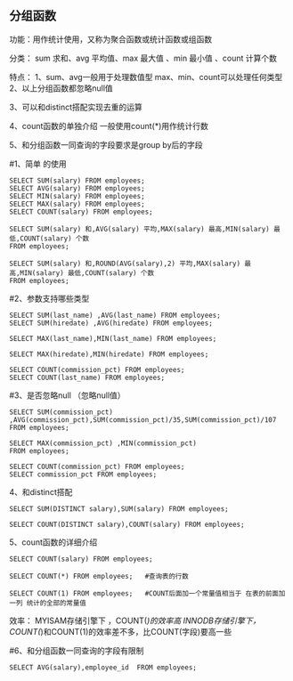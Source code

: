 ## 分组函数


功能：用作统计使用，又称为聚合函数或统计函数或组函数

分类：
sum 求和、avg 平均值、max 最大值 、min 最小值 、count 计算个数

特点：
1、sum、avg一般用于处理数值型
   max、min、count可以处理任何类型
2、以上分组函数都忽略null值

3、可以和distinct搭配实现去重的运算

4、count函数的单独介绍
一般使用count(*)用作统计行数

5、和分组函数一同查询的字段要求是group by后的字段




#1、简单 的使用

```mysql
SELECT SUM(salary) FROM employees;
SELECT AVG(salary) FROM employees;
SELECT MIN(salary) FROM employees;
SELECT MAX(salary) FROM employees;
SELECT COUNT(salary) FROM employees;

SELECT SUM(salary) 和,AVG(salary) 平均,MAX(salary) 最高,MIN(salary) 最低,COUNT(salary) 个数
FROM employees;

SELECT SUM(salary) 和,ROUND(AVG(salary),2) 平均,MAX(salary) 最高,MIN(salary) 最低,COUNT(salary) 个数
FROM employees;
```

#2、参数支持哪些类型

```mysql
SELECT SUM(last_name) ,AVG(last_name) FROM employees;
SELECT SUM(hiredate) ,AVG(hiredate) FROM employees;

SELECT MAX(last_name),MIN(last_name) FROM employees;

SELECT MAX(hiredate),MIN(hiredate) FROM employees;

SELECT COUNT(commission_pct) FROM employees;
SELECT COUNT(last_name) FROM employees;
```

#3、是否忽略null  （忽略null值）

```mysql
SELECT SUM(commission_pct) ,AVG(commission_pct),SUM(commission_pct)/35,SUM(commission_pct)/107 
FROM employees;

SELECT MAX(commission_pct) ,MIN(commission_pct) 
FROM employees;

SELECT COUNT(commission_pct) FROM employees;
SELECT commission_pct FROM employees;
```


4、和distinct搭配

```mysql
SELECT SUM(DISTINCT salary),SUM(salary) FROM employees;

SELECT COUNT(DISTINCT salary),COUNT(salary) FROM employees;
```

5、count函数的详细介绍

```mysql
SELECT COUNT(salary) FROM employees;

SELECT COUNT(*) FROM employees;   #查询表的行数

SELECT COUNT(1) FROM employees;   #COUNT后面加一个常量值相当于 在表的前面加一列 统计的全部的常量值
```

效率：
MYISAM存储引擎下  ，COUNT(*)的效率高
INNODB存储引擎下，COUNT(*)和COUNT(1)的效率差不多，比COUNT(字段)要高一些


#6、和分组函数一同查询的字段有限制

```mysql
SELECT AVG(salary),employee_id  FROM employees;
```















